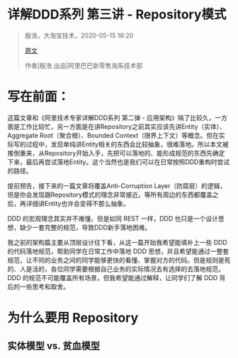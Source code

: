 

详解DDD系列 第三讲 - Repository模式
======
> 殷浩，大淘宝技术，2020-05-15 16:20
>
> [原文](https://mp.weixin.qq.com/s/1bcymUcjCkOdvVygunShmw)
>
> 作者|殷浩
> 出品|阿里巴巴新零售淘系技术部


# 写在前面：
这篇文章和《阿里技术专家详解DDD系列 第二弹 - 应用架构》隔了比较久，一方面是工作比较忙，另一方面是在讲Repository之前其实应该先讲Entity（实体）、Aggregate Root（聚合根）、Bounded Context（限界上下文）等概念。但在实际写的过程中，发现单纯讲Entity相关的东西会比较抽象，很难落地。所以本文被推倒重来，从Repository开始入手，先把可以落地的、能形成规范的东西先确定下来，最后再尝试落地Entity。这个当然也是我们可以在日常按照DDD重构时尝试的路径。

提前预告，接下来的一篇文章将覆盖Anti-Corruption Layer（防腐层）的逻辑，但是你会发现跟Repository模式的理念非常接近。等所有周边的东西都覆盖之后，再详细讲Entity也许会变得不那么抽象。

DDD 的宏观理念其实并不难懂，但是如同 REST 一样，DDD 也只是一个设计思想，缺少一套完整的规范，导致DDD新手落地困难。

我之前的架构篇主要从顶层设计往下看，从这一篇开始我希望能填补上一些 DDD 的代码落地规范，帮助同学在日常工作中落地 DDD 思想，并且希望能通过一整套规范，让不同的业务之间的同学能够更快的看懂、掌握对方的代码。但是规则是死的、人是活的，各位同学需要根据自己业务的实际情况去有选择的去落地规范，DDD 的规范不可能覆盖所有场景，但我希望能通过解释，让同学们了解 DDD 背后的一些思考和取舍。

# 为什么要用 Repository

## 实体模型 vs. 贫血模型

